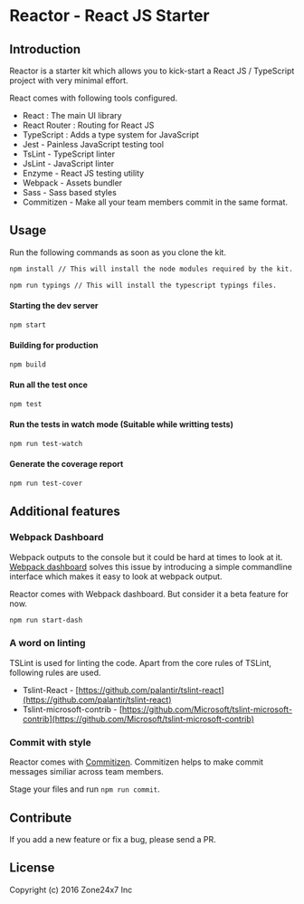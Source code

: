 # Reactor - React JS Starter

## Introduction
Reactor is a starter kit which allows you to kick-start a React JS / TypeScript project with very minimal effort.

React comes with following tools configured.

- React : The main UI library
- React Router : Routing for React JS
- TypeScript : Adds a type system for JavaScript
- Jest - Painless JavaScript testing tool
- TsLint - TypeScript linter
- JsLint - JavaScript linter
- Enzyme - React JS testing utility
- Webpack - Assets bundler
- Sass - Sass based styles
- Commitizen - Make all your team members commit in the same format.

## Usage

Run the following commands as soon as you clone the kit.
```bash
npm install // This will install the node modules required by the kit.
```

```bash
npm run typings // This will install the typescript typings files.
```

#### Starting the dev server
```bash
npm start
```

#### Building for production
```bash
npm build
```

#### Run all the test once
```bash
npm test
```

#### Run the tests in watch mode (Suitable while writting tests)
```bash
npm run test-watch
```

#### Generate the coverage report
```bash
npm run test-cover
```

## Additional features

### Webpack Dashboard
Webpack outputs to the console but it could be hard at times to look at it. [Webpack dashboard](https://github.com/FormidableLabs/webpack-dashboard) solves this issue by introducing a simple 
commandline interface which makes it easy to look at webpack output.

Reactor comes with Webpack dashboard. But consider it a beta feature for now.

```bash
npm run start-dash
```

### A word on linting
TSLint is used for linting the code. Apart from the core rules of TSLint, following rules are used.

- Tslint-React - [https://github.com/palantir/tslint-react](https://github.com/palantir/tslint-react)
- Tslint-microsoft-contrib - [https://github.com/Microsoft/tslint-microsoft-contrib](https://github.com/Microsoft/tslint-microsoft-contrib)

### Commit with style
Reactor comes with [Commitizen](http://commitizen.github.io/cz-cli/). Commitizen helps to make commit messages similiar across team members.

Stage your files and run `npm run commit`.

## Contribute
If you add a new feature or fix a bug, please send a PR.

## License
Copyright (c) 2016 Zone24x7 Inc
